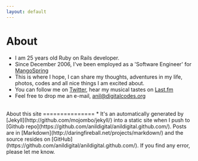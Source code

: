 ```yaml
---
layout: default
---
```


About
========

* I am 25 years old Ruby on Rails developer. 
* Since December 2006, I've been employed as a 'Software Engineer' for [MangoSpring](http://mangospringcom)
* This is where I hope, I can share my thoughts, adventures in my life,  photos, codes and all nice things I am excited about.
* You can follow me on [Twitter](http://twitter.com/anildigital), hear my musical tastes on [Last.fm](http://www.last.fm/user/anildigital)
* Feel free to drop me an e-mail, <a href="mailto:anil@digitalcodes.org">anil@digitalcodes.org</a>   
   
<br />
About this site
===============
* It's an automatically generated by [Jekyll](http://github.com/mojombo/jekyll/) into a static site when I push to [Github repo](https://github.com/anildigital/anildigital.github.com/). Posts are in [Markdown](http://daringfireball.net/projects/markdown/) and the source resides on [GitHub](https://github.com/anildigital/anildigital.github.com/). If you find any error, please let me know.